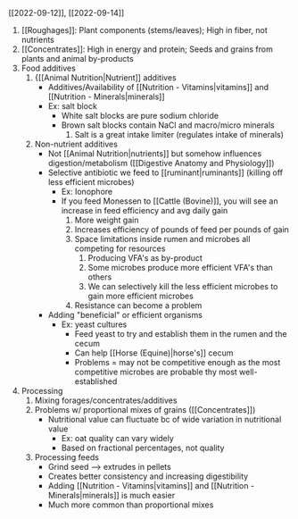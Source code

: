 [[2022-09-12]], [[2022-09-14]]

1. [[Roughages]]: Plant components (stems/leaves); High in fiber, not nutrients
2. [[Concentrates]]: High in energy and protein; Seeds and grains from plants and animal by-products
3. Food additives
	1. {[[Animal Nutrition|Nutrient]] additives
		- Additives/Availability of [[Nutrition - Vitamins|vitamins]] and [[Nutrition - Minerals|minerals]]
		- Ex: salt block
			- White salt blocks are pure sodium chloride
			- Brown salt blocks contain NaCl and macro/micro minerals
				1. Salt is a great intake limiter (regulates intake of minerals)
	1. Non-nutrient additives
		- Not [[Animal Nutrition|nutrients]] but somehow influences digestion/metabolism ([[Digestive Anatomy and Physiology]])
		- Selective antibiotic we feed to [[ruminant|ruminants]] (killing off less efficient microbes)
			- Ex: Ionophore
			- If you feed Monessen to [[Cattle (Bovine)]], you will see an increase in feed efficiency and avg daily gain
				1. More weight gain
				2. Increases efficiency of pounds of feed per pounds of gain
				3. Space limitations inside rumen and microbes all competing for resources
					1. Producing VFA's as by-product
					2. Some microbes produce more efficient VFA's than others
					3. We can selectively kill the less efficient microbes to gain more efficient microbes
				4. Resistance can become a problem
		- Adding "beneficial" or efficient organisms 
			- Ex: yeast cultures
				- Feed yeast to try and establish them in the rumen and the cecum
				- Can help [[Horse (Equine)|horse's]] cecum
				- Problems = may not be competitive enough as the most competitive microbes are probable thy most well-established
4. Processing 
	1. Mixing forages/concentrates/additives
	2. Problems w/ proportional mixes of grains ([[Concentrates]])
		- Nutritional value can fluctuate bc of wide variation in nutritional value
			- Ex: oat quality can vary widely
			- Based on fractional percentages, not quality
	3. Processing feeds
		- Grind seed --> extrudes in pellets
		- Creates better consistency and increasing digestibility
		- Adding [[Nutrition - Vitamins|vitamins]] and [[Nutrition - Minerals|minerals]] is much easier
		- Much more common than proportional mixes